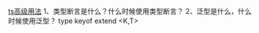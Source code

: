[ts高级用法](https://segmentfault.com/a/1190000039870705)
1、类型断言是什么？什么时候使用类型断言？
2、泛型是什么，什么时候使用泛型？
type keyof extend <K,T>